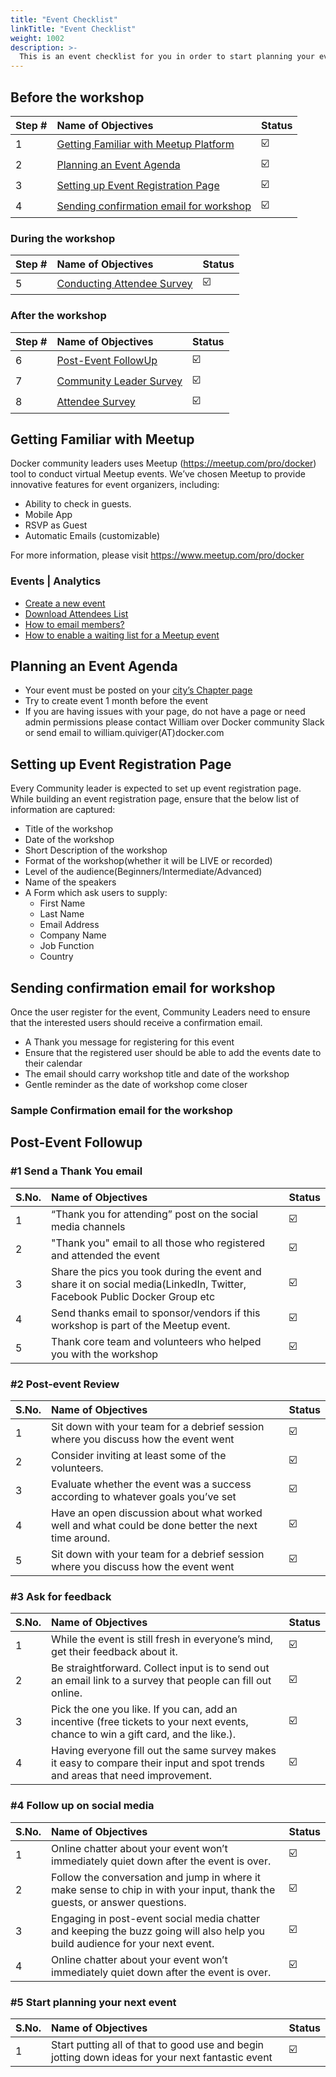 ```yaml
---
title: "Event Checklist"
linkTitle: "Event Checklist"
weight: 1002
description: >-
  This is an event checklist for you in order to start planning your event.
---
```


## Before the workshop

| Step # | Name of Objectives                                                                  | Status |
| :----- | :---------------------------------------------------------------------------------- | :----- |
| 1      | [Getting Familiar with Meetup Platform](#getting-familiar-with-meetup)              | ☑️     |
| 2      | [Planning an Event Agenda](#planning-an-event-agenda)                               | ☑️     |
| 3      | [Setting up Event Registration Page](#setting-up-event-registration-page)           | ☑️     |
| 4      | [Sending confirmation email for workshop](#sending-confirmation-email-for-workshop) | ☑️     |

### During the workshop

| Step # | Name of Objectives                                        | Status |
| :----- | :-------------------------------------------------------- | :----- |
| 5      | [Conducting Attendee Survey](#conducting-attendee-survey) | ☑️     |

### After the workshop

| Step # | Name of Objectives                                  | Status |
| :----- | :-------------------------------------------------- | :----- |
| 6      | [Post-Event FollowUp](#post-event-followup)         | ☑️     |
| 7      | [Community Leader Survey](#community-leader-survey) | ☑️     |
| 8      | [Attendee Survey](#attendee-survey)                 | ☑️     |

## Getting Familiar with Meetup

Docker community leaders uses Meetup (https://meetup.com/pro/docker) tool to conduct virtual Meetup events. We’ve chosen Meetup to provide innovative features for event organizers, including:

- Ability to check in guests.
- Mobile App
- RSVP as Guest
- Automatic Emails (customizable)

For more information, please visit https://www.meetup.com/pro/docker

### Events | Analytics

- [Create a new event](https://help.meetup.com/hc/en-us/articles/360002881251-Creating-an-event)
- [Download Attendees List](https://help.meetup.com/hc/en-us/articles/360004373231-How-do-I-download-print-my-event-attendee-list-)
- [How to email members?](https://help.meetup.com/hc/en-us/articles/360002879371-How-do-I-email-my-members-)
- [How to enable a waiting list for a Meetup event](https://help.meetup.com/hc/en-us/articles/360003883411-Enable-a-waitlist-for-a-Meetup-event)

## Planning an Event Agenda

- Your event must be posted on your [city’s Chapter page](https://meetup.com/)
- Try to create event 1 month before the event
- If you are having issues with your page, do not have a page or need admin permissions please contact William over Docker community Slack or send email to william.quiviger(AT)docker.com

## Setting up Event Registration Page

Every Community leader is expected to set up event registration page. While building an event registration page, ensure that the below list of information are captured:

- Title of the workshop
- Date of the workshop
- Short Description of the workshop
- Format of the workshop(whether it will be LIVE or recorded)
- Level of the audience(Beginners/Intermediate/Advanced)
- Name of the speakers
- A Form which ask users to supply:
  - First Name
  - Last Name
  - Email Address
  - Company Name
  - Job Function
  - Country

## Sending confirmation email for workshop

Once the user register for the event, Community Leaders need to ensure that the interested users should receive a confirmation email.

- A Thank you message for registering for this event
- Ensure that the registered user should be able to add the events date to their calendar
- The email should carry workshop title and date of the workshop
- Gentle reminder as the date of workshop come closer

### Sample Confirmation email for the workshop

## Post-Event Followup

### #1 Send a Thank You email

| S.No. | Name of Objectives                                                                                                        | Status |
| :---- | :------------------------------------------------------------------------------------------------------------------------ | :----- |
| 1     | “Thank you for attending” post on the social media channels                                                               | ☑️     |
| 2     | "Thank you" email to all those who registered and attended the event                                                      | ☑️     |
| 3     | Share the pics you took during the event and share it on social media(LinkedIn, Twitter, Facebook Public Docker Group etc | ☑️     |
| 4     | Send thanks email to sponsor/vendors if this workshop is part of the Meetup event.                                        | ☑️     |
| 5     | Thank core team and volunteers who helped you with the workshop                                                           | ☑️     |

### #2 Post-event Review

| S.No. | Name of Objectives                                                                                 | Status |
| :---- | :------------------------------------------------------------------------------------------------- | :----- |
| 1     | Sit down with your team for a debrief session where you discuss how the event went                 | ☑️     |
| 2     | Consider inviting at least some of the volunteers.                                                 | ☑️     |
| 3     | Evaluate whether the event was a success according to whatever goals you’ve set                    | ☑️     |
| 4     | Have an open discussion about what worked well and what could be done better the next time around. | ☑️     |
| 5     | Sit down with your team for a debrief session where you discuss how the event went                 | ☑️     |

### #3 Ask for feedback

| S.No. | Name of Objectives                                                                                                                | Status |
| :---- | :-------------------------------------------------------------------------------------------------------------------------------- | :----- |
| 1     | While the event is still fresh in everyone’s mind, get their feedback about it.                                                   | ☑️     |
| 2     | Be straightforward. Collect input is to send out an email link to a survey that people can fill out online.                       | ☑️     |
| 3     | Pick the one you like. If you can, add an incentive (free tickets to your next events, chance to win a gift card, and the like.). | ☑️     |
| 4     | Having everyone fill out the same survey makes it easy to compare their input and spot trends and areas that need improvement.    | ☑️     |

### #4 Follow up on social media

| S.No. | Name of Objectives                                                                                                            | Status |
| :---- | :---------------------------------------------------------------------------------------------------------------------------- | :----- |
| 1     | Online chatter about your event won’t immediately quiet down after the event is over.                                         | ☑️     |
| 2     | Follow the conversation and jump in where it make sense to chip in with your input, thank the guests, or answer questions.    | ☑️     |
| 3     | Engaging in post-event social media chatter and keeping the buzz going will also help you build audience for your next event. | ☑️     |
| 4     | Online chatter about your event won’t immediately quiet down after the event is over.                                         | ☑️     |

### #5 Start planning your next event

| S.No. | Name of Objectives                                                                               | Status |
| :---- | :----------------------------------------------------------------------------------------------- | :----- |
| 1     | Start putting all of that to good use and begin jotting down ideas for your next fantastic event | ☑️     |
